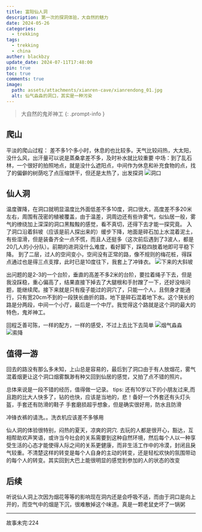 ```yaml
---
title: 富阳仙人洞
description: 第一次的探洞体验，大自然的魅力
date: 2024-05-26
categories:
  - trekking
tags:
  - trekking
  - china
auther: blackbzy
update_date: 2024-07-11T17:48:00
pin: true
toc: true
comments: true
image:
  path: assets/attachments/xianren-cave/xianrendong_01.jpg
  alt: 仙气淼淼的洞口，其实是一种污染
---
```


> 大自然的鬼斧神工
{: .prompt-info }

## 爬山
 平淡的爬山过程：
 差不多1个多小时，休息的也比较多。天气比较闷热，大太阳，没什么风，出汗量可以说是蒸桑拿差不多，及时补水就比较重要
 中场：到了乱石林，一个很好的拍照地点，就是没什么遮阳点，中间作为休息和补充食物的点，找了的偏僻的树荫吃了点压缩饼干，但还是太热了，出发探洞
![洞口](assets/attachments/xianren-cave/xianrendong_02.jpg)

## 仙人洞
 温度骤降，在洞口就明显温度比外面低差不多10度，洞口很大，高度差不多20米左右，周围有茂密的植被覆盖，由于温差，洞周边还有些许雾气，似仙居一般，雾气的缭绕加上深深的洞口黑黢黢的感觉，看不真切，还得下去才能一探究竟。
 入了洞口沿着斜坡（应该是前人探出来的）缓步下降，地面是碎石加上水混着泥土，有些湿滑，但是装备齐全一点不慌，而且人还挺多（这次前后遇到了3波人，都是20几人的小分队）。前期的进洞没什么难度，看好脚下，踩稳四肢着地即可平稳下降。
 到了二层，过人的空间变小，空间没有正常的路，像不规则的梅花桩，得踩点通过也是得三点支撑，此时已是10度往下，我套上了冲锋衣。
![下来的大斜坡](assets/attachments/xianren-cave/xianrendong_04.jpg)

 出问题的是2-3的一个台阶，垂直的高差不多2米的台阶，要拉着绳子下去，但是我没踩稳，重心偏高了，结果直接下掉去了大腿根和手肘蹭了一下，还好没啥问题，能继续爬。接下来就是只有瘦子能过的洞穴了，只能一个人，且侧身才能通行，只有宽20cm不到的一段狭长曲折的路，地下是碎石混着地下水。这个狭长的路是分两段，中间一个小厅，最后是一个中厅。我觉得这个路就是这个洞的最大的特色，鬼斧神工。

 回程乏善可陈，一样的配方，一样的感受，不过上去比下去简单
![烟气淼淼](assets/attachments/xianren-cave/xianrendong_03.jpg)
![索降](assets/attachments/xianren-cave/xianrendong_05.jpg)


## 值得一游
 回去的路没有那么多未知，上山总是容易的，最后到了洞口由于有人放烟花，雾气混着烟更让这个洞口烟雾飘渺有种又回到仙居的感觉，又拍了点不错的照片。

总体来说是一段不错的经历，值得做一记录。
 tips: 还有10岁以下的小朋友过来,而且跑的比大人快多了，钻的也快，应该是当地的，悲！备好一个外套还有头灯头盔，手套还有防滑的鞋子
 手套磨损超乎想象，但是确实很好用，防水且防滑

冲锋衣裤的请洗。。洗衣机应该差不多够用

仙人洞的体验很特别，闷热的夏天，凉爽的洞穴.
去玩的人都是很开心，豁达，互相帮助欢声笑语，或许当今社会的关系需要到这种自然环境，然后每个人以一种享受生活的心态才能使得人际之间的关系更健康，而非生活工作中的冷漠，封闭且戾气较重。不清楚这样的转变是每个人自身的主动的转变，还是轻松欢快的氛围带动的每个人的转变。其实回到大巴上能很明显的感觉到参加的人的状态的改变

## 后续
听说仙人洞上次因为烟花等等的影响现在洞内还是会呼吸不适，而由于洞口是向上开的，而空气中的烟是下沉，很难散掉这个味道。真是一颗老鼠史坏了一锅粥


---
故事未完:224
